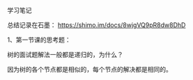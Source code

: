 学习笔记

总结记录在石墨：
https://shimo.im/docs/8wjgVQ9pR8dw8DhD

1、第一节课的思考题：

树的面试题解法一般都是递归的，为什么？

因为树的各个节点都是相似的，每个节点的解决都是相同的。

